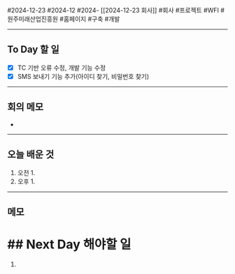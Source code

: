 #2024-12-23 #2024-12 #2024-  [[2024-12-23 회사]]
#회사 #프로젝트 #WFI #원주미래산업진흥원 #홈페이지 #구축 #개발

---
## To Day 할 일
- [x] TC 기반 오류 수정, 개발 기능 수정
- [x] SMS 보내기 기능 추가(아이디 찾기, 비밀번호 찾기)
---
## 회의 메모
- 
---
## 오늘 배운 것
1. 오전
    1. 
2. 오후
    1. 
---
## 메모


# ## Next Day 해야할 일
1. 

